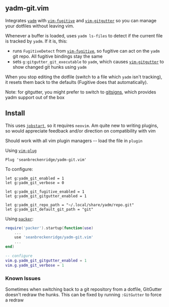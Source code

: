 ## yadm-git.vim

Integrates [`yadm`](https://github.com/TheLocehiliosan/yadm) with [`vim-fugitive`](https://github.com/tpope/vim-fugitive) and [`vim-gitgutter`](https://github.com/airblade/vim-gitgutter) so you can manage your dotfiles without leaving vim.

Whenever a buffer is loaded, uses `yadm ls-files` to detect if the current file is tracked by `yadm`. If it is, this:

- runs `FugitiveDetect` from [`vim-fugitive`](https://github.com/tpope/vim-fugitive), so fugitive can act on the `yadm` git repo. All fugitive bindings stay the same
- sets `g:gitgutter_git_executable` to `yadm`, which causes [`vim-gitgutter`](https://github.com/airblade/vim-gitgutter) to show changed git hunks using `yadm`

When you stop editing the dotfile (switch to a file which `yadm` isn't tracking), it resets them back to the defaults (Fugitive does that automatically).

Note: for gitgutter, you might prefer to switch to [gitsigns](https://github.com/lewis6991/gitsigns.nvim), which provides yadm support out of the box

## Install

This uses [`jobstart`](https://neovim.io/doc/user/builtin.html#jobstart()), so it requires `neovim`. Am quite new to writing plugins, so would appreciate feedback and/or direction on compatibility with vim

Should work with all vim plugin managers -- load the file in `plugin`

Using [`vim-plug`](https://github.com/junegunn/vim-plug)

```
Plug 'seanbreckenridge/yadm-git.vim'
```

To configure:

```vimscript
let g:yadm_git_enabled = 1
let g:yadm_git_verbose = 0

let g:yadm_git_fugitive_enabled = 1
let g:yadm_git_gitgutter_enabled = 1

let g:yadm_git_repo_path = "~/.local/share/yadm/repo.git"
let g:yadm_git_default_git_path = "git"
```

Using [`packer`](https://github.com/wbthomason/packer.nvim):

```lua
require('packer').startup(function(use)
    ...
    use 'seanbreckenridge/yadm-git.vim'
    ...
end)

-- configure
vim.g.yadm_git_gitgutter_enabled = 1
vim.g.yadm_git_verbose = 1
```

### Known Issues

Sometimes when switching back to a git repository from a dotfile, GitGutter doesn't redraw the hunks. This can be fixed by running `:GitGutter` to force a redraw
